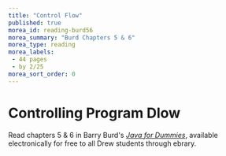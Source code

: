 ```yaml
---
title: "Control Flow"
published: true
morea_id: reading-burd56
morea_summary: "Burd Chapters 5 & 6"
morea_type: reading
morea_labels:
 - 44 pages
 - by 2/25
morea_sort_order: 0
---
```

# Controlling Program Dlow

Read chapters 5 & 6 in Barry Burd's [*Java for Dummies*](http://site.ebrary.com.ezproxy.drew.edu/lib/drew/detail.action?docID=10870252), available electronically for free to all Drew students through ebrary.